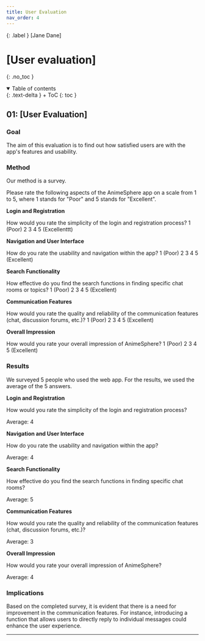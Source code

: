 ```yaml
---
title: User Evaluation
nav_order: 4
---
```


{: .label }
[Jane Dane]

# [User evaluation]
{: .no_toc }

<details open markdown="block">
{: .text-delta }
<summary>Table of contents</summary>
+ ToC
{: toc }
</details>

## 01: [User Evaluation]

### Goal

The aim of this evaluation is to find out how satisfied users are with the app's features and usability.

### Method

Our method is a survey.

Please rate the following aspects of the AnimeSphere app on a scale from 1 to 5, where 1 stands for "Poor" and 5 stands for "Excellent".

**Login and Registration**

How would you rate the simplicity of the login and registration process?
 1 (Poor)
 2
 3
 4
 5 (Excellenttt)


**Navigation and User Interface**

How do you rate the usability and navigation within the app?
 1 (Poor)
 2
 3
 4
 5 (Excellent)


**Search Functionality**

How effective do you find the search functions in finding specific chat rooms or topics?
 1 (Poor)
 2
 3
 4
 5 (Excellent)


**Communication Features**

How would you rate the quality and reliability of the communication features (chat, discussion forums, etc.)?
 1 (Poor)
 2
 3
 4
 5 (Excellent)


**Overall Impression**

How would you rate your overall impression of AnimeSphere?
 1 (Poor)
 2
 3
 4
 5 (Excellent)

### Results

We surveyed 5 people who used the web app. For the results, we used the average of the 5 answers.

**Login and Registration**

How would you rate the simplicity of the login and registration process?

Average: 4 


**Navigation and User Interface**

How do you rate the usability and navigation within the app?

Average: 4

**Search Functionality**

How effective do you find the search functions in finding specific chat rooms?

Average: 5

**Communication Features**

How would you rate the quality and reliability of the communication features (chat, discussion forums, etc.)?

Average: 3

**Overall Impression**

How would you rate your overall impression of AnimeSphere?

Average: 4

### Implications

Based on the completed survey, it is evident that there is a need for improvement in the communication features. For instance, introducing a function that allows users to directly reply to individual messages could enhance the user experience.


---
